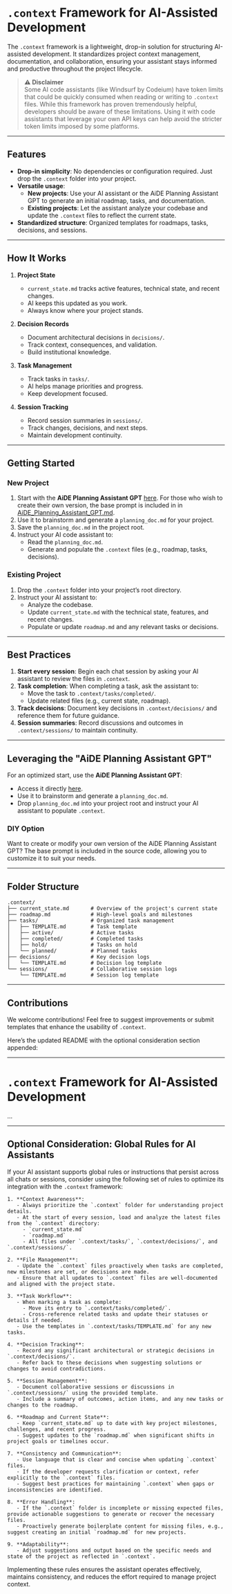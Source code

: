 
# `.context` Framework for AI-Assisted Development

The `.context` framework is a lightweight, drop-in solution for structuring AI-assisted development. It standardizes project context management, documentation, and collaboration, ensuring your assistant stays informed and productive throughout the project lifecycle.

> **⚠ Disclaimer**  
> Some AI code assistants (like Windsurf by Codeium) have token limits that could be quickly consumed when reading or writing to `.context` files. While this framework has proven tremendously helpful, developers should be aware of these limitations. Using it with code assistants that leverage your own API keys can help avoid the stricter token limits imposed by some platforms.

---

## Features

- **Drop-in simplicity**: No dependencies or configuration required. Just drop the `.context` folder into your project.
- **Versatile usage**:
  - **New projects**: Use your AI assistant or the AiDE Planning Assistant GPT to generate an initial roadmap, tasks, and documentation.
  - **Existing projects**: Let the assistant analyze your codebase and update the `.context` files to reflect the current state.
- **Standardized structure**: Organized templates for roadmaps, tasks, decisions, and sessions.

---

## How It Works

1. **Project State**
   - `current_state.md` tracks active features, technical state, and recent changes.
   - AI keeps this updated as you work.
   - Always know where your project stands.

2. **Decision Records**
   - Document architectural decisions in `decisions/`.
   - Track context, consequences, and validation.
   - Build institutional knowledge.

3. **Task Management**
   - Track tasks in `tasks/`.
   - AI helps manage priorities and progress.
   - Keep development focused.

4. **Session Tracking**
   - Record session summaries in `sessions/`.
   - Track changes, decisions, and next steps.
   - Maintain development continuity.

---

## Getting Started

### New Project
1. Start with the **AiDE Planning Assistant GPT** [here](https://chatgpt.com/g/g-67798aff6be881918ac59747a7e6542d-aide-planning-assistant-gpt). For those who wish to create their own version, the base prompt is included in in [AiDE_Planning_Assistant_GPT.md](./AiDE_Planning_Assistant_GPT.md).
2. Use it to brainstorm and generate a `planning_doc.md` for your project.
3. Save the `planning_doc.md` in the project root.
4. Instruct your AI code assistant to:
   - Read the `planning_doc.md`.
   - Generate and populate the `.context` files (e.g., roadmap, tasks, decisions).

### Existing Project
1. Drop the `.context` folder into your project’s root directory.
2. Instruct your AI assistant to:
   - Analyze the codebase.
   - Update `current_state.md` with the technical state, features, and recent changes.
   - Populate or update `roadmap.md` and any relevant tasks or decisions.

---

## Best Practices

1. **Start every session**: Begin each chat session by asking your AI assistant to review the files in `.context`.
2. **Task completion**: When completing a task, ask the assistant to:
   - Move the task to `.context/tasks/completed/`.
   - Update related files (e.g., current state, roadmap).
3. **Track decisions**: Document key decisions in `.context/decisions/` and reference them for future guidance.
4. **Session summaries**: Record discussions and outcomes in `.context/sessions/` to maintain continuity.

---

## Leveraging the "AiDE Planning Assistant GPT"

For an optimized start, use the **AiDE Planning Assistant GPT**:
- Access it directly [here](https://chatgpt.com/g/g-67798aff6be881918ac59747a7e6542d-aide-planning-assistant-gpt).
- Use it to brainstorm and generate a `planning_doc.md`.
- Drop `planning_doc.md` into your project root and instruct your AI assistant to populate `.context`.

### DIY Option
Want to create or modify your own version of the AiDE Planning Assistant GPT? The base prompt is included in the source code, allowing you to customize it to suit your needs.

---

## Folder Structure

```
.context/
├── current_state.md       # Overview of the project's current state
├── roadmap.md             # High-level goals and milestones
├── tasks/                 # Organized task management
│   ├── TEMPLATE.md        # Task template
│   ├── active/            # Active tasks
│   ├── completed/         # Completed tasks
│   ├── hold/              # Tasks on hold
│   └── planned/           # Planned tasks
├── decisions/             # Key decision logs
│   └── TEMPLATE.md        # Decision log template
└── sessions/              # Collaborative session logs
    └── TEMPLATE.md        # Session log template
```

---

## Contributions

We welcome contributions! Feel free to suggest improvements or submit templates that enhance the usability of `.context`.

Here’s the updated README with the optional consideration section appended:

---

# `.context` Framework for AI-Assisted Development

...

---

## Optional Consideration: Global Rules for AI Assistants

If your AI assistant supports global rules or instructions that persist across all chats or sessions, consider using the following set of rules to optimize its integration with the `.context` framework:

```
1. **Context Awareness**:
   - Always prioritize the `.context` folder for understanding project details.
   - At the start of every session, load and analyze the latest files from the `.context` directory:
     - `current_state.md`
     - `roadmap.md`
     - All files under `.context/tasks/`, `.context/decisions/`, and `.context/sessions/`.

2. **File Management**:
   - Update the `.context` files proactively when tasks are completed, new milestones are set, or decisions are made.
   - Ensure that all updates to `.context` files are well-documented and aligned with the project state.

3. **Task Workflow**:
   - When marking a task as complete:
     - Move its entry to `.context/tasks/completed/`.
     - Cross-reference related tasks and update their statuses or details if needed.
   - Use the templates in `.context/tasks/TEMPLATE.md` for any new tasks.

4. **Decision Tracking**:
   - Record any significant architectural or strategic decisions in `.context/decisions/`.
   - Refer back to these decisions when suggesting solutions or changes to avoid contradictions.

5. **Session Management**:
   - Document collaborative sessions or discussions in `.context/sessions/` using the provided template.
   - Include a summary of outcomes, action items, and any new tasks or changes to the roadmap.

6. **Roadmap and Current State**:
   - Keep `current_state.md` up to date with key project milestones, challenges, and recent progress.
   - Suggest updates to the `roadmap.md` when significant shifts in project goals or timelines occur.

7. **Consistency and Communication**:
   - Use language that is clear and concise when updating `.context` files.
   - If the developer requests clarification or context, refer explicitly to the `.context` files.
   - Suggest best practices for maintaining `.context` when gaps or inconsistencies are identified.

8. **Error Handling**:
   - If the `.context` folder is incomplete or missing expected files, provide actionable suggestions to generate or recover the necessary files.
   - Proactively generate boilerplate content for missing files, e.g., suggest creating an initial `roadmap.md` for new projects.

9. **Adaptability**:
   - Adjust suggestions and output based on the specific needs and state of the project as reflected in `.context`.
```

Implementing these rules ensures the assistant operates effectively, maintains consistency, and reduces the effort required to manage project context.
